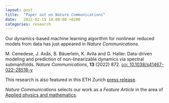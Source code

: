 ```yaml
---
layout: post
title:  "Paper out on Nature Communications"
date:   2022-02-15 10:00:00 +0200
categories: research
---
```


Our dynamics-based machine learning algorithm for nonlinear reduced models from data has just appeared in *Nature Communications*.

M. Cenedese, J. Axås, B. Bäuerlein, K. Avila and G. Haller. Data-driven modeling and prediction of non-linearizable dynamics via spectral submanifolds. *Nature Communications*, **13** (2022) 872. [<span style="font-variant:small-caps;">doi</span>: 10.1038/s41467-022-28518-y](https://doi.org/10.1038/s41467-022-28518-y)

This research is also featured in this ETH Zurich [press release](https://ethz.ch/en/news-and-events/eth-news/news/2022/02/predicting-complex-dynamics-from-data.html). 

*Nature Communications* selects our work as a *Feature Article* in the area of [Applied physics and mathematics](https://www.nature.com/collections/hjhbgijcei).



